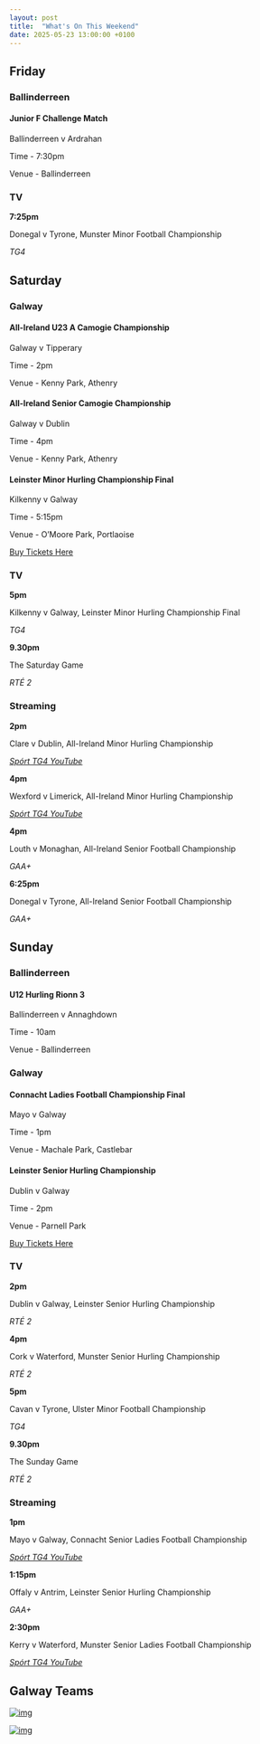 ```yaml
---
layout: post
title:  "What's On This Weekend"
date: 2025-05-23 13:00:00 +0100
---
```


## Friday

### Ballinderreen

#### Junior F Challenge Match

Ballinderreen v Ardrahan

Time - 7:30pm

Venue - Ballinderreen



### TV

**7:25pm**

Donegal v Tyrone, Munster Minor Football Championship

*TG4*

## Saturday

### Galway

#### All-Ireland U23 A Camogie Championship

Galway v Tipperary

Time - 2pm

Venue - Kenny Park, Athenry 

#### All-Ireland Senior Camogie Championship

Galway v Dublin

Time - 4pm

Venue - Kenny Park, Athenry

#### Leinster Minor Hurling Championship Final

Kilkenny v Galway

Time - 5:15pm

Venue - O’Moore Park, Portlaoise

[Buy Tickets Here](https://www.blogger.com/blog/post/edit/8314904927362350361/7136570286510161831#)

### TV

**5pm**

Kilkenny v Galway, Leinster Minor Hurling Championship Final

*TG4*


**9.30pm**

The Saturday Game

*RTÉ 2*


### Streaming

**2pm**

Clare v Dublin, All-Ireland Minor Hurling Championship

[*Spórt TG4 YouTube*](https://www.blogger.com/blog/post/edit/8314904927362350361/7136570286510161831#)


**4pm**

Wexford v Limerick, All-Ireland Minor Hurling Championship

[*Spórt TG4 YouTube*](https://www.blogger.com/blog/post/edit/8314904927362350361/7136570286510161831#)


**4pm**

Louth v Monaghan, All-Ireland Senior Football Championship

*GAA+*


**6:25pm**

Donegal v Tyrone, All-Ireland Senior Football Championship

*GAA+*


## Sunday

### Ballinderreen

#### U12 Hurling Rionn 3

Ballinderreen v Annaghdown

Time - 10am

Venue - Ballinderreen

 

### Galway

#### Connacht Ladies Football Championship Final

Mayo v Galway

Time - 1pm

Venue - Machale Park, Castlebar


#### Leinster Senior Hurling Championship

Dublin v Galway

Time - 2pm

Venue - Parnell Park

[Buy Tickets Here](https://www.blogger.com/blog/post/edit/8314904927362350361/7136570286510161831#)



### TV

**2pm**

Dublin v Galway, Leinster Senior Hurling Championship

*RTÉ 2*


**4pm**

Cork v Waterford, Munster Senior Hurling Championship

*RTÉ 2*


**5pm**

Cavan v Tyrone, Ulster Minor Football Championship

*TG4*


**9.30pm**

The Sunday Game

*RTÉ 2*


### Streaming

**1pm**

Mayo v Galway, Connacht Senior Ladies Football Championship

[*Spórt TG4 YouTube*](https://www.blogger.com/blog/post/edit/8314904927362350361/7136570286510161831#)


**1:15pm**

Offaly v Antrim, Leinster Senior Hurling Championship

*GAA+*


**2:30pm**

Kerry v Waterford, Munster Senior Ladies Football Championship

[*Spórt TG4 YouTube*](https://www.blogger.com/blog/post/edit/8314904927362350361/7136570286510161831#)



## Galway Teams

[![img](https://blogger.googleusercontent.com/img/b/R29vZ2xl/AVvXsEizd4yGADJrbGc-CzTsp-pKBov_4W0MkZKfnZYF5ZAkoPVXM774YRQaVOqMoieU7t-8xAIbz0L6_1i9E8EI061pkz9UTrOoytwYIr57ejA-kIgQQhohM5o_ePNGvJksN1fLWTsAR8Qq6diUauXxS0h8owbQT-XdjrTg55dj0N8db_1zHYBf-zBqlFQHJOSU/s16000/WhatsApp%20Image%202025-05-23%20at%2015.46.51.jpeg)](https://www.blogger.com/blog/post/edit/8314904927362350361/7136570286510161831#)

[![img](https://blogger.googleusercontent.com/img/b/R29vZ2xl/AVvXsEj-0epDe1X1b5ubY8P6jMdPyz9slfOru0zulNWs4pitcyk4CNEdxieKeqJgcdTDxoTCrXIJMxlV89Yqf8q4hjcejO8whUzXE28HDhaA8c5jfz7YhLpH3xB7mz5mwTCeQlb4JdItOGjuPc4NraKEBwUns4u6_uZpOW2t2s9Zhp_g3f_FaK21pYEp86Mw8-OI/s16000/WhatsApp%20Image%202025-05-23%20at%2015.47.12.jpeg)](https://www.blogger.com/blog/post/edit/8314904927362350361/7136570286510161831#)
